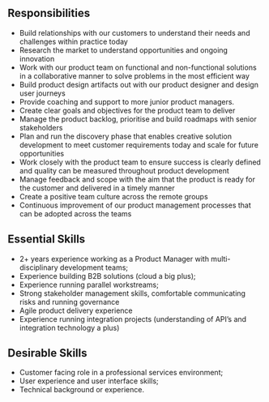 ## Responsibilities 

* Build relationships with our customers to understand their needs and challenges within practice today 
* Research the market to understand opportunities and ongoing innovation 
* Work with our product team on functional and non-functional solutions in a collaborative manner to solve problems in the most efficient way 
* Build product design artifacts out with our product designer and design user journeys
* Provide coaching and support to more junior product managers.
* Create clear goals and objectives for the product team to deliver
* Manage the product backlog, prioritise and build roadmaps with senior stakeholders
* Plan and run the discovery phase that enables creative solution development to meet customer requirements today and scale for future opportunities
* Work closely with the product team to ensure success is clearly defined and quality can be measured throughout product development
* Manage feedback and scope with the aim that the product is ready for the customer and delivered in a timely manner
* Create a positive team culture across the remote groups
* Continuous improvement of our product management processes that can be adopted across the teams

## Essential Skills

* 2+ years experience working as a Product Manager with multi-disciplinary development teams;
* Experience building B2B solutions (cloud a big plus);
* Experience running parallel workstreams;
* Strong stakeholder management skills, comfortable communicating risks and running governance
* Agile product delivery experience
* Experience running integration projects (understanding of API’s and integration technology a plus)

## Desirable Skills

* Customer facing role in a professional services environment;
* User experience and user interface skills;
* Technical background or experience.

